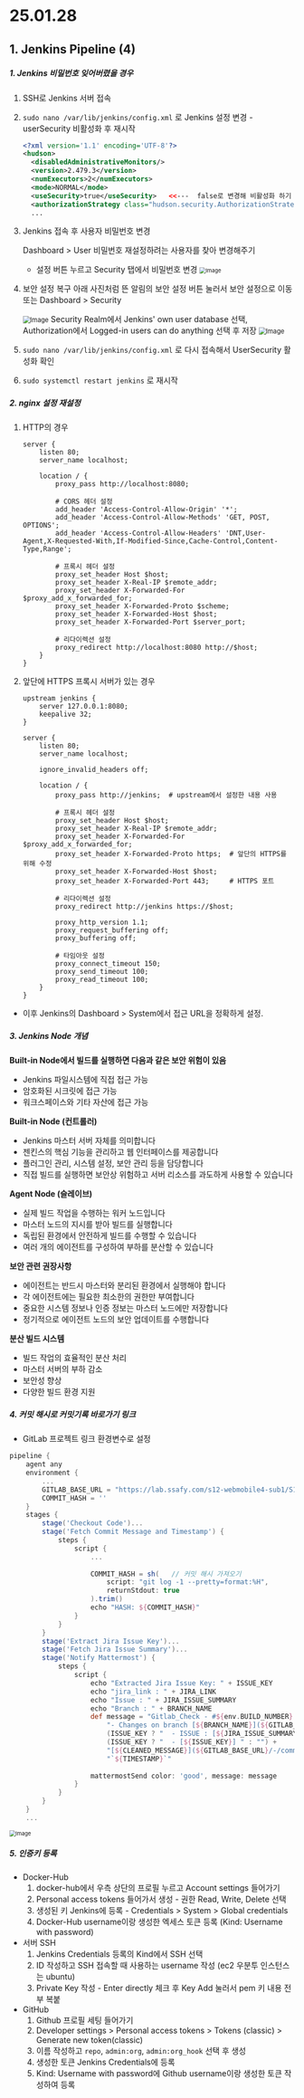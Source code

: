 # 25.01.28

## 1. Jenkins Pipeline (4)

##### 1. Jenkins 비밀번호 잊어버렸을 경우

1. SSH로 Jenkins 서버 접속

2. `sudo nano /var/lib/jenkins/config.xml` 로 Jenkins 설정 변경 - userSecurity 비활성화 후 재시작

   ```xml
   <?xml version='1.1' encoding='UTF-8'?>
   <hudson>
     <disabledAdministrativeMonitors/>
     <version>2.479.3</version>
     <numExecutors>2</numExecutors>
     <mode>NORMAL</mode>
     <useSecurity>true</useSecurity>   <<---  false로 변경해 비활성화 하기  --->>
     <authorizationStrategy class="hudson.security.AuthorizationStrategy$Unsecured"/>
     ...
   ```

    

3. Jenkins 접속 후 사용자 비밀번호 변경

   Dashboard > User
   비밀번호 재설정하려는 사용자를 찾아 변경해주기

   - 설정 버튼 누르고 Security 탭에서 비밀번호 변경
     <img src="https://github.com/user-attachments/assets/9d848cf3-8bd5-4222-be74-6d1513b6a332" alt="Image" style="zoom:67%;" />

4. 보안 설정 복구
   아래 사진처럼 뜬 알림의 보안 설정 버튼 눌러서 보안 설정으로 이동 또는 Dashboard > Security

   <img src="https://github.com/user-attachments/assets/81459126-62d8-437d-9b05-8e779f03b32d" alt="Image" style="zoom: 80%;" />
   Security Realm에서 Jenkins' own user database 선택,
   Authorization에서 Logged-in users can do anything 선택 후 저장
   <img src="https://github.com/user-attachments/assets/3fa634f8-943c-43bb-a783-0ae629f7d789" alt="Image" style="zoom:80%;" />

    

5. `sudo nano /var/lib/jenkins/config.xml` 로 다시 접속해서 UserSecurity 활성화 확인

6. `sudo systemctl restart jenkins` 로 재시작



##### 2. nginx 설정 재설정

1. HTTP의 경우
   ```nginx
   server {
       listen 80;
       server_name localhost;
   
       location / {
           proxy_pass http://localhost:8080;
           
           # CORS 헤더 설정
           add_header 'Access-Control-Allow-Origin' '*';
           add_header 'Access-Control-Allow-Methods' 'GET, POST, OPTIONS';
           add_header 'Access-Control-Allow-Headers' 'DNT,User-Agent,X-Requested-With,If-Modified-Since,Cache-Control,Content-Type,Range';
           
           # 프록시 헤더 설정
           proxy_set_header Host $host;
           proxy_set_header X-Real-IP $remote_addr;
           proxy_set_header X-Forwarded-For $proxy_add_x_forwarded_for;
           proxy_set_header X-Forwarded-Proto $scheme;
           proxy_set_header X-Forwarded-Host $host;
           proxy_set_header X-Forwarded-Port $server_port;
           
           # 리다이렉션 설정
           proxy_redirect http://localhost:8080 http://$host;
       }
   }
   ```

2. 앞단에 HTTPS 프록시 서버가 있는 경우
   ```nginx
   upstream jenkins {
       server 127.0.0.1:8080;
       keepalive 32;
   }
   
   server {
       listen 80;
       server_name localhost;
   
       ignore_invalid_headers off;
   
       location / {
           proxy_pass http://jenkins;  # upstream에서 설정한 내용 사용
           
           # 프록시 헤더 설정
           proxy_set_header Host $host;
           proxy_set_header X-Real-IP $remote_addr;
           proxy_set_header X-Forwarded-For $proxy_add_x_forwarded_for;
           proxy_set_header X-Forwarded-Proto https;  # 앞단의 HTTPS를 위해 수정
           proxy_set_header X-Forwarded-Host $host;
           proxy_set_header X-Forwarded-Port 443;     # HTTPS 포트
           
           # 리다이렉션 설정
           proxy_redirect http://jenkins https://$host;
           
           proxy_http_version 1.1;
           proxy_request_buffering off;
           proxy_buffering off;
   
           # 타임아웃 설정
           proxy_connect_timeout 150;
           proxy_send_timeout 100;
           proxy_read_timeout 100;
       }
   }
   
   ```

- 이후 Jenkins의 Dashboard > System에서 접근 URL을 정확하게 설정.



##### 3. Jenkins Node 개념

**Built-in Node에서 빌드를 실행하면 다음과 같은 보안 위험이 있음**

- Jenkins 파일시스템에 직접 접근 가능
- 암호화된 시크릿에 접근 가능
- 워크스페이스와 기타 자산에 접근 가능



**Built-in Node (컨트롤러)**

- Jenkins 마스터 서버 자체를 의미합니다
- 젠킨스의 핵심 기능을 관리하고 웹 인터페이스를 제공합니다
- 플러그인 관리, 시스템 설정, 보안 관리 등을 담당합니다
- 직접 빌드를 실행하면 보안상 위험하고 서버 리소스를 과도하게 사용할 수 있습니다

**Agent Node (슬레이브)**

- 실제 빌드 작업을 수행하는 워커 노드입니다
- 마스터 노드의 지시를 받아 빌드를 실행합니다
- 독립된 환경에서 안전하게 빌드를 수행할 수 있습니다
- 여러 개의 에이전트를 구성하여 부하를 분산할 수 있습니다



**보안 관련 권장사항**

- 에이전트는 반드시 마스터와 분리된 환경에서 실행해야 합니다
- 각 에이전트에는 필요한 최소한의 권한만 부여합니다
- 중요한 시스템 정보나 인증 정보는 마스터 노드에만 저장합니다
- 정기적으로 에이전트 노드의 보안 업데이트를 수행합니다



**분산 빌드 시스템**

- 빌드 작업의 효율적인 분산 처리
- 마스터 서버의 부하 감소
- 보안성 향상
- 다양한 빌드 환경 지원



##### 4. 커밋 해시로 커밋기록 바로가기 링크

- GitLab 프로젝트 링크 환경변수로 설정

```groovy
pipeline {
    agent any
    environment {
        ...
        GITLAB_BASE_URL = "https://lab.ssafy.com/s12-webmobile4-sub1/S12P11E205"
        COMMIT_HASH = ''
    }
    stages {
        stage('Checkout Code')...
        stage('Fetch Commit Message and Timestamp') {
            steps {
                script {
                    ...
                    
                    COMMIT_HASH = sh(   // 커밋 해시 가져오기
                        script: "git log -1 --pretty=format:%H",
                        returnStdout: true
                    ).trim()
                    echo "HASH: ${COMMIT_HASH}"
                }
            }
        }
        stage('Extract Jira Issue Key')...
        stage('Fetch Jira Issue Summary')...
        stage('Notify Mattermost') {
            steps {
                script {
                    echo "Extracted Jira Issue Key: " + ISSUE_KEY
                    echo "jira_link : " + JIRA_LINK
                    echo "Issue : " + JIRA_ISSUE_SUMMARY
                    echo "Branch : " + BRANCH_NAME
                    def message = "Gitlab_Check - #${env.BUILD_NUMBER} Changes:\n" +
                        "- Changes on branch [${BRANCH_NAME}](${GITLAB_BASE_URL}/-/tree/${BRANCH_NAME}):\n" +
                        (ISSUE_KEY ? "  - ISSUE : [${JIRA_ISSUE_SUMMARY}](${JIRA_LINK})\n" : "- Can't find issue key\n") +
                        (ISSUE_KEY ? "  - [${ISSUE_KEY}] " : "") +
                        "[${CLEANED_MESSAGE}](${GITLAB_BASE_URL}/-/commit/${COMMIT_HASH}) [${AUTHOR}]\n\n\n" +
                        "`${TIMESTAMP}`"
                    
                    mattermostSend color: 'good', message: message
                }
            }
        }
    }
    ...
```

<img src="https://github.com/user-attachments/assets/fcebbb83-4259-4c8d-b899-0f4498da0900" alt="Image" style="zoom: 67%;" />



##### 5. 인증키 등록

- Docker-Hub
  1. docker-hub에서 우측 상단의 프로필 누르고 Account settings 들어가기
  2. Personal access tokens 들어가서 생성 - 권한 Read, Write, Delete 선택
  3. 생성된 키 Jenkins에 등록 - Credentials > System > Global credentials
  4. Docker-Hub username이랑 생성한 엑세스 토큰 등록 (Kind: Username with password)
- 서버 SSH
  1. Jenkins Credentials 등록의 Kind에서 SSH 선택
  2. ID 작성하고 SSH 접속할 때 사용하는 username 작성 (ec2 우분투 인스턴스는 ubuntu)
  3. Private Key 작성 - Enter directly 체크 후 Key Add 눌러서 pem 키 내용 전부 복붙
- GitHub
  1. Github 프로필 세팅 들어가기
  2. Developer settings > Personal access tokens > Tokens (classic) > Generate new token(classic)
  3. 이름 작성하고 `repo`, `admin:org`, `admin:org_hook` 선택 후 생성
  4. 생성한 토큰 Jenkins Credentials에 등록
  5. Kind: Username with password에 Github username이랑 생성한 토큰 작성하여 등록

